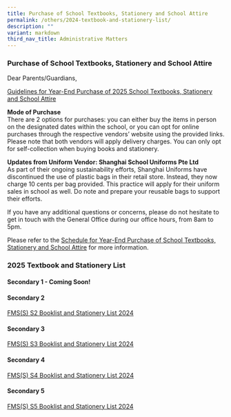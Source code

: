 ```yaml
---
title: Purchase of School Textbooks, Stationery and School Attire
permalink: /others/2024-textbook-and-stationery-list/
description: ""
variant: markdown
third_nav_title: Administrative Matters
---
```

### Purchase of School Textbooks, Stationery and School Attire


Dear Parents/Guardians,

<u>Guidelines for Year-End Purchase of 2025 School Textbooks, Stationery and School Attire</u>

**Mode of Purchase**<br>
There are 2 options for purchases: you can either buy the items in person on the designated dates within the school, or you can opt for online purchases through the respective vendors’ website using the provided links. Please note that both vendors will apply delivery charges. You can only opt for self-collection when buying books and stationery.

**Updates from Uniform Vendor: Shanghai School Uniforms Pte Ltd**<br>
As part of their ongoing sustainability efforts, Shanghai Uniforms have discontinued the use of plastic bags in their retail store. Instead, they now charge 10 cents per bag provided. This practice will apply for their uniform sales in school as well. Do note and prepare your reusable bags to support their efforts.

If you have any additional questions or concerns, please do not hesitate to get in touch with the General Office during our office hours, from 8am to 5pm.

Please refer to the&nbsp;[Schedule for Year-End Purchase of School Textbooks, Stationery and School Attire](/files/Parents/Admin%20Matters/2023/schedule.pdf)&nbsp;for more information.



### 2025 Textbook and Stationery List

#### Secondary 1 - Coming Soon!


#### Secondary 2

[FMS(S) S2 Booklist and Stationery List 2024](/files/Parents/Admin%20Matters/2023/2024_Secondary_2_Book_List_and_Stationery_List_v2.pdf)


#### Secondary 3

[FMS(S) S3 Booklist and Stationery List 2024](/files/Parents/Admin%20Matters/2023/2024_Secondary_3_Book_List_and_Stationery_List_v2.pdf)


#### Secondary 4

[FMS(S) S4 Booklist and Stationery List 2024](/files/Parents/Admin%20Matters/2023/2024%20sec%204%20book%20list%20.pdf)

#### Secondary 5

[FMS(S) S5 Booklist and Stationery List 2024](/files/Parents/Admin%20Matters/2023/2024%20sec%205%20book%20list%20.pdf)
